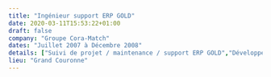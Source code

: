 ```yaml
---
title: "Ingénieur support ERP GOLD"
date: 2020-03-11T15:53:22+01:00
draft: false
company: "Groupe Cora-Match"
dates: "Juillet 2007 à Décembre 2008"
details: ["Suivi de projet / maintenance / support ERP GOLD","Développement d'outils d'automatisation en PHP","Gestion du parc informatique de 60 machines"]
lieu: "Grand Couronne"
---
```

